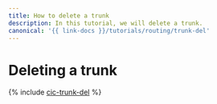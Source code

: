 ```yaml
---
title: How to delete a trunk
description: In this tutorial, we will delete a trunk.
canonical: '{{ link-docs }}/tutorials/routing/trunk-del'
---
```


# Deleting a trunk

{% include [cic-trunk-del](../../_tutorials/routing/trunk-del.md) %}

